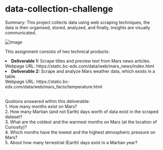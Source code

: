# data-collection-challenge
Summary: This project collects data using web scraping techniques, the data is then organised, stored, analyzed, and finally, insights are visually communicated.

![image](https://github.com/lishanisrikaran/data-collection-challenge/assets/126973634/bba16bf4-dabe-4345-a145-2dc95911f483)

This assignment consists of two technical products:
<li> <b>Deliverable 1:</b> Scrape titles and preview text from Mars news articles.</li>
Webpage URL: https://static.bc-edx.com/data/web/mars_news/index.html

<li> <b>Deliverable 2:</b> Scrape and analyze Mars weather data, which exists in a table.</li>
Webpage URL: https://static.bc-edx.com/data/web/mars_facts/temperature.html

<br>Qustions answered within this deliverable: 
<br>1. How many months exist on Mars?
<br>2. How many Martian (and not Earth) days worth of data exist in the scraped dataset?
<br>3. What are the coldest and the warmest months on Mars (at the location of Curiosity)?
<br>4. Which months have the lowest and the highest atmospheric pressure on Mars? 
<br>5. About how many terrestrial (Earth) days exist in a Martian year?

